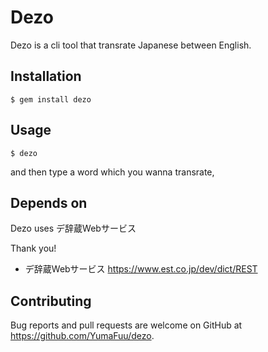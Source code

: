 # Dezo
Dezo is a cli tool that transrate Japanese between English.


## Installation

    $ gem install dezo

## Usage

`$ dezo` 


and then type a word which you wanna transrate,


## Depends on
Dezo uses デ辞蔵Webサービス

Thank you!

- デ辞蔵Webサービス
https://www.est.co.jp/dev/dict/REST

## Contributing

Bug reports and pull requests are welcome on GitHub at https://github.com/YumaFuu/dezo.
